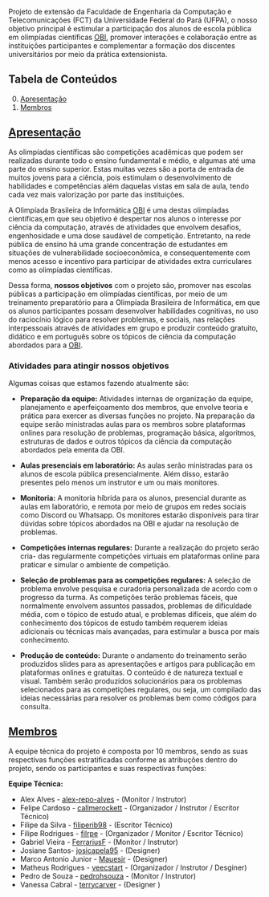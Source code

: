 Projeto de extensão da Faculdade de Engenharia da Computação e Telecomunicações (FCT) da Universidade Federal do Pará (UFPA), o nosso objetivo principal é estimular a participação dos alunos de escola pública em olimpíadas científicas [OBI](https://olimpiada.ic.unicamp.br/), promover interações e colaboração entre as instituições participantes e complementar a formação dos discentes universitários por meio da prática extensionista.

## Tabela de Conteúdos
0. [Apresentação](#apresentação)
1. [Membros](#membros)

## [Apresentação](#tabela-de-conteúdos)

As olimpíadas científicas são competições acadêmicas que podem ser realizadas
durante todo o ensino fundamental e médio, e algumas até uma parte do ensino superior.
Estas muitas vezes são a porta de entrada de muitos jovens para a ciência, pois estimulam o desenvolvimento de habilidades e competências além daquelas vistas em sala de
aula, tendo cada vez mais valorização por parte das instituições.

A Olimpíada Brasileira de Informática [OBI](https://olimpiada.ic.unicamp.br/) é uma destas olimpíadas científicas,em que seu objetivo é despertar nos alunos o interesse por ciência da computação, através de atividades que envolvem desafios, engenhosidade e uma dose saudável de competição. Entretanto, na rede pública de ensino há uma grande concentração de estudantes em situações de vulnerabilidade socioeconômica, e consequentemente com menos acesso e incentivo para
participar de atividades extra curriculares como as olimpíadas científicas.

Dessa forma, **nossos objetivos** com o projeto são, promover nas escolas públicas a participação em olimpíadas científicas, por meio de um treinamento preparatório para a Olimpíada Brasileira de Informática, em que os alunos participantes possam desenvolver habilidades cognitivas, no uso do raciocínio lógico para resolver problemas, e sociais, nas relações interpessoais através de atividades em grupo e produzir conteúdo gratuito, didático e em português sobre os tópicos de ciência da computação abordados para a [OBI](https://olimpiada.ic.unicamp.br/).


### Atividades para atingir nossos objetivos
Algumas coisas que estamos fazendo atualmente são:
- **Preparação da equipe:** Atividades internas de organização da equipe, planejamento e aperfeiçoamento dos membros, que envolve teoria e prática para exercer as diversas funções no projeto. Na preparação da equipe serão ministradas aulas para os membros sobre plataformas onlines para resolução de problemas, programação básica, algoritmos, estruturas de dados e outros tópicos da ciência da computação abordados pela ementa da OBI.
- **Aulas presenciais em laboratório:** As aulas serão ministradas para os alunos de escola pública presencialmente. Além disso, estarão presentes pelo menos um instrutor e um ou mais monitores.

- **Monitoria:** A monitoria híbrida para os alunos, presencial durante as aulas em laboratório, e remota por meio de grupos em redes sociais como Discord ou Whatsapp. Os monitores estarão disponíveis para tirar dúvidas sobre tópicos abordados na OBI e
ajudar na resolução de problemas.

- **Competições internas regulares:** Durante a realização do projeto serão cria-
das regularmente competições virtuais em plataformas online para praticar e simular o
ambiente de competição.
- **Seleção de problemas para as competições regulares:** A seleção de problema
envolve pesquisa e curadoria personalizada de acordo com o progresso da turma. As competições terão problemas fáceis, que normalmente envolvem assuntos passados, problemas
de dificuldade média, com o tópico de estudo atual, e problemas difíceis, que além do conhecimento dos tópicos de estudo também requerem ideias adicionais ou técnicas mais
avançadas, para estimular a busca por mais conhecimento.

- **Produção de conteúdo:** Durante o andamento do treinamento serão produzidos
slides para as apresentações e artigos para publicação em plataformas onlines e gratuitas.
O conteúdo é de natureza textual e visual. Também serão produzidos solucionários para
os problemas selecionados para as competições regulares, ou seja, um compilado das ideias
necessárias para resolver os problemas bem como códigos para consulta.

## [Membros](#tabela-de-conteúdos)
A equipe técnica do projeto é composta por 10 membros, sendo as suas respectivas funções estratificadas conforme as atribuções dentro do projeto, sendo os participantes e suas respectivas funções:

**Equipe Técnica:**

- Alex Alves - [alex-repo-alves](https://github.com/alex-repo-alves) - (Monitor / Instrutor)
- Felipe Cardoso - [callmerockett](https://github.com/callmerockett) -  (Organizador / Instrutor /
Escritor Técnico)
- Filipe da Silva - [filiperib98](https://github.com/filiperib98) - (Escritor Técnico)
- Filipe Rodrigues - [filrpe](https://github.com/filrpe) - (Organizador / Monitor /
Escritor Técnico)
- Gabriel Vieira - [FerrariusF](https://github.com/FerrariusF) - (Monitor / Instrutor)
- Josiane Santos- [josicapela95](https://github.com/josicapela95) - (Designer)
- Marco Antonio Junior - [Mauesjr](https://github.com/Mauesjr) - (Designer)
- Matheus Rodrigues - [veecstart](https://github.com/veecstart) - (Organizador / Instrutor /
Desginer)
- Pedro de Souza - [pedrohsouza](https://github.com/pedrohsouza) - (Monitor / Instrutor)
- Vanessa Cabral - [terrycarver](https://github.com/terrycarver) - (Designer
)
